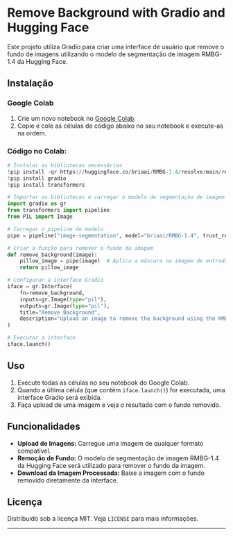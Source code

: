# Remove Background with Gradio and Hugging Face

Este projeto utiliza Gradio para criar uma interface de usuário que remove o fundo de imagens utilizando o modelo de segmentação de imagem RMBG-1.4 da Hugging Face.

## Instalação

### Google Colab

1. Crie um novo notebook no [Google Colab](https://colab.research.google.com/).
2. Copie e cole as células de código abaixo no seu notebook e execute-as na ordem.

### Código no Colab:

```python
# Instalar as bibliotecas necessárias
!pip install -qr https://huggingface.co/briaai/RMBG-1.4/resolve/main/requirements.txt
!pip install gradio
!pip install transformers

# Importar as bibliotecas e carregar o modelo de segmentação de imagem
import gradio as gr
from transformers import pipeline
from PIL import Image

# Carregar o pipeline do modelo
pipe = pipeline("image-segmentation", model="briaai/RMBG-1.4", trust_remote_code=True)

# Criar a função para remover o fundo da imagem
def remove_background(image):
    pillow_image = pipe(image)  # Aplica a máscara na imagem de entrada e retorna uma imagem Pillow
    return pillow_image

# Configurar a interface Gradio
iface = gr.Interface(
    fn=remove_background,
    inputs=gr.Image(type="pil"),
    outputs=gr.Image(type="pil"),
    title="Remove Background",
    description="Upload an image to remove the background using the RMBG-1.4 model from Hugging Face."
)

# Executar a interface
iface.launch()
```

## Uso

1. Execute todas as células no seu notebook do Google Colab.
2. Quando a última célula (que contém `iface.launch()`) for executada, uma interface Gradio será exibida.
3. Faça upload de uma imagem e veja o resultado com o fundo removido.

## Funcionalidades

- **Upload de Imagens:** Carregue uma imagem de qualquer formato compatível.
- **Remoção de Fundo:** O modelo de segmentação de imagem RMBG-1.4 da Hugging Face será utilizado para remover o fundo da imagem.
- **Download da Imagem Processada:** Baixe a imagem com o fundo removido diretamente da interface.

## Licença

Distribuído sob a licença MIT. Veja `LICENSE` para mais informações.

---

